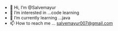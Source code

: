 - 👋 Hi, I’m @Salvemayur
- 👀 I’m interested in ...code learning
- 🌱 I’m currently learning ...java
- 📫 How to reach me ... salvemayur007@gmail.com

<!---
Salvemayur/Salvemayur is a ✨ special ✨ repository because its `README.md` (this file) appears on your GitHub profile.
You can click the Preview link to take a look at your changes.
--->
